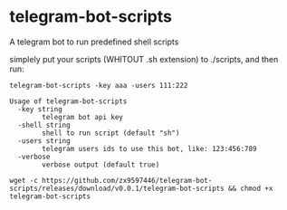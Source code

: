 # telegram-bot-scripts
A telegram bot to run predefined shell scripts

simplely put your scripts (WHITOUT .sh extension) to ./scripts, and then run:

`telegram-bot-scripts -key aaa -users 111:222`


```
Usage of telegram-bot-scripts
  -key string
        telegram bot api key
  -shell string
        shell to run script (default "sh")
  -users string
        telegram users ids to use this bot, like: 123:456:789
  -verbose
        verbose output (default true)

```
`wget -c https://github.com/zx9597446/telegram-bot-scripts/releases/download/v0.0.1/telegram-bot-scripts && chmod +x telegram-bot-scripts`
